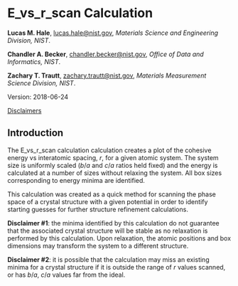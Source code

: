 # E_vs_r_scan Calculation

**Lucas M. Hale**, [lucas.hale@nist.gov](mailto:lucas.hale@nist.gov?Subject=ipr-demo), *Materials Science and Engineering Division, NIST*.

**Chandler A. Becker**, [chandler.becker@nist.gov](mailto:chandler.becker@nist.gov?Subject=ipr-demo), *Office of Data and Informatics, NIST*.

**Zachary T. Trautt**, [zachary.trautt@nist.gov](mailto:zachary.trautt@nist.gov?Subject=ipr-demo), *Materials Measurement Science Division, NIST*.

Version: 2018-06-24

[Disclaimers](http://www.nist.gov/public_affairs/disclaimer.cfm)

## Introduction

The E_vs_r_scan calculation calculation creates a plot of the cohesive energy vs interatomic spacing, $r$, for a given atomic system. The system size is uniformly scaled ($b/a$ and $c/a$ ratios held fixed) and the energy is calculated at a number of sizes without relaxing the system. All box sizes corresponding to energy minima are identified.

This calculation was created as a quick method for scanning the phase space of a crystal structure with a given potential in order to identify starting guesses for further structure refinement calculations.

__Disclaimer #1__: the minima identified by this calculation do not guarantee that the associated crystal structure will be stable as no relaxation is performed by this calculation. Upon relaxation, the atomic positions and box dimensions may transform the system to a different structure.

__Disclaimer #2__: it is possible that the calculation may miss an existing minima for a crystal structure if it is outside the range of $r$ values scanned, or has $b/a$, $c/a$ values far from the ideal.